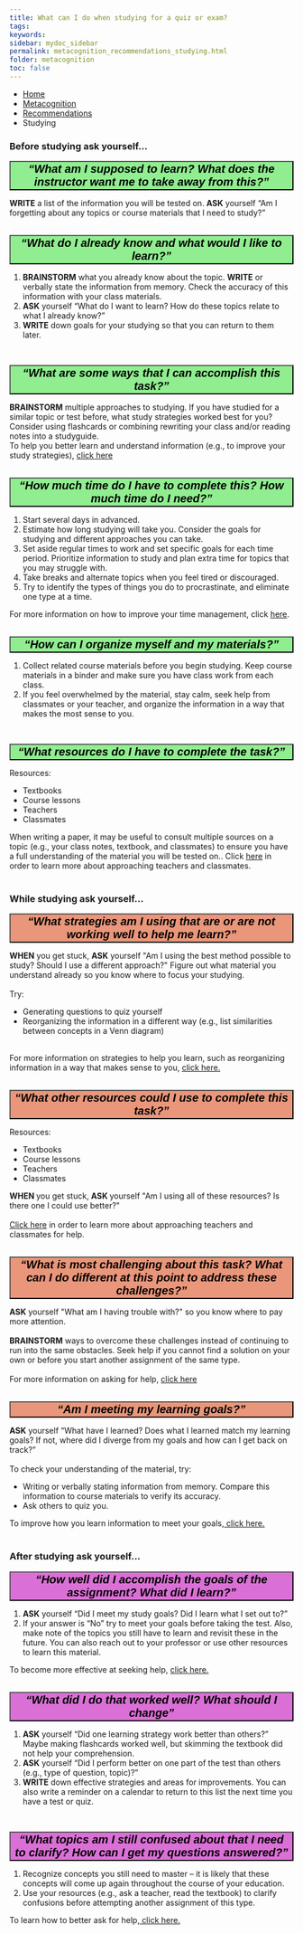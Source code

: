 ```yaml
---
title: What can I do when studying for a quiz or exam?
tags: 
keywords: 
sidebar: mydoc_sidebar
permalink: metacognition_recommendations_studying.html
folder: metacognition
toc: false
---
```


<style>
.question {
	font-size:135%; 
	color:#660066; 
	font-style: italic;
}
</style>

<ul class="breadcrumb">
    <li><a href="index.html">Home</a></li>
    <li><a href="metacognition.html">Metacognition</a></li>
    <li><a href="metacognition_recommendations.html">Recommendations</a></li>
    <li class="active">Studying</li>
</ul>

### Before studying ask yourself...

<button data-toggle="collapse" data-target="#studyingbefore1" style="background-color:LightGreen; width:100%; font-size:20px"><b><i>“What am I supposed to learn? What does the instructor want me to take away from this?”</i></b></button>

<div id="studyingbefore1" class="collapse">
<b>WRITE</b> a list of the information you will be tested on. <b>ASK</b> yourself “Am I forgetting about any topics or course materials that I need to study?” 
<br>
<br>
</div>

<button data-toggle="collapse" data-target="#studyingbefore2" style="background-color:LightGreen; width:100%; font-size:20px"><b><i>“What do I already know and what would I like to learn?”</i></b></button>

<div id="studyingbefore2" class="collapse">
<ol>
<li> <b>BRAINSTORM</b> what you already know about the topic. <b>WRITE</b> or verbally state the information from memory. Check the accuracy of this information with your class materials.</li>
<li> <b>ASK</b> yourself “What do I want to learn? How do these topics relate to what I already know?” </li>
<li> <b>WRITE</b> down goals for your studying so that you can return to them later.</li>
</ol>
<br>
</div>

<button data-toggle="collapse" data-target="#studyingbefore3" style="background-color:LightGreen; width:100%; font-size:20px"><b><i>“What are some ways that I can accomplish this task?”</i></b></button>

<div id="studyingbefore3" class="collapse">
<b>BRAINSTORM</b> multiple approaches to studying. If you have studied for a similar topic or test before, what study strategies worked best for you? Consider using flashcards or combining rewriting your class and/or reading notes into a studyguide.
<br>
To help you better learn and understand information (e.g., to improve your study strategies), <a href="http://srl.daacs.net/understanding.html">click here</a>
<br>
<br>
</div>

<button data-toggle="collapse" data-target="#studyingbefore4" style="background-color:LightGreen; width:100%; font-size:20px"><b><i>“How much time do I have to complete this? How much time do I need?”</i></b></button>

<div id="studyingbefore4" class="collapse">
<ol>
<li> Start several days in advanced. </li>
<li> Estimate how long studying will take you. Consider the goals for studying and different approaches you can take. </li>
<li> Set aside regular times to work and set specific goals for each time period. Prioritize information to study and plan extra time for topics that you may struggle with. </li>
<li> Take breaks and alternate topics when you feel tired or discouraged. </li>
<li> Try to identify the types of things you do to procrastinate, and eliminate one type at a time. </li>
</ol>
For more information on how to improve your time management, click <a href="http://srl.daacs.net/managing_time.html">here</a>.
<br>
<br>
</div>

<button data-toggle="collapse" data-target="#studyingbefore5" style="background-color:LightGreen; width:100%; font-size:20px"><b><i>“How can I organize myself and my materials?”</i></b></button>

<div id="studyingbefore5" class="collapse">
<ol>
<li> Collect related course materials before you begin studying. Keep course materials in a binder and make sure you have class work from each class. </li>
<li> If you feel overwhelmed by the material, stay calm, seek help from classmates or your teacher, and organize the information in a way that makes the most sense to you. </li>
</ol>
<br>
</div> 

<button data-toggle="collapse" data-target="#studyingbefore6" style="background-color:LightGreen; width:100%; font-size:20px"><b><i>“What resources do I have to complete the task?”</i></b></button>

<div id="studyingbefore6" class="collapse">
Resources:
<ul>
<li> Textbooks </li>
<li> Course lessons </li>
<li> Teachers </li>
<li> Classmates </li>
</ul>
When writing a paper, it may be useful to consult multiple sources on a topic (e.g., your class notes, textbook, and classmates) to ensure you have a full understanding of the material you will be tested on.. Click <a href="http://srl.daacs.net/help_seeking.html">here</a> in order to learn more about approaching teachers and classmates.
<br>
<br>
</div>

### While studying ask yourself...
  
  <button data-toggle="collapse" data-target="#studyingduring1" style="background-color:DarkSalmon; width:100%; font-size:20px"><b><i>“What strategies am I using that are or are not working well to help me learn?”</i></b></button>

<div id="studyingduring1" class="collapse">
<b> WHEN</b> you get stuck, <b> ASK</b> yourself "Am I using the best method possible to study? Should I use a different approach?" Figure out what material you understand already so you know where to focus your studying.
<br>
<br>
Try:
<ul>
<li>Generating questions to quiz yourself</li>
<li>Reorganizing the information in a different way (e.g., list similarities between concepts in a Venn diagram)</li>
</ul>
<br>
For more information on strategies to help you learn, such as reorganizing information in a way that makes sense to you, <a href="http://srl.daacs.net/strategies.html">click here.</a>
<br>
<br>
</div>

<button data-toggle="collapse" data-target="#studyingduring2" style="background-color:DarkSalmon; width:100%; font-size:20px"><b><i>“What other resources could I use to complete this task?”</i></b></button>

<div id="studyingduring2" class="collapse">
Resources:
<ul>
<li> Textbooks </li>
<li> Course lessons </li>
<li> Teachers </li>
<li> Classmates </li>
</ul>
<b> WHEN </b>you get stuck, <b> ASK </b>yourself "Am I using all of these resources? Is there one I could use better?"
<br>
<br>
<a href="http://srl.daacs.net/help_seeking.html"> Click here</a> in order to learn more about approaching teachers and classmates for help.
<br>
<br>
</div>

<button data-toggle="collapse" data-target="#studyingduring3" style="background-color:DarkSalmon; width:100%; font-size:20px"><b><i>“What is most challenging about this task? What can I do different at this point to address these challenges?”</i></b></button>

<div id="studyingduring3" class="collapse">
<b>ASK</b> yourself "What am I having trouble with?" so you know where to pay more attention.
<br>
<br>
<b>BRAINSTORM</b> ways to overcome these challenges instead of continuing to run into the same obstacles. Seek help if you cannot find a solution on your own or before you start another assignment of the same type.
<br>
<br>
For more information on asking for help, <a href="http://srl.daacs.net/help_seeking.html">click here</a>
<br>
<br>
</div>

<button data-toggle="collapse" data-target="#studyingduring4" style="background-color:DarkSalmon; width:100%; font-size:20px"><b><i>“Am I meeting my learning goals?”</i></b></button>

<div id="studyingduring4" class="collapse">
<b>ASK</b> yourself “What have I learned? Does what I learned match my learning goals? If not, where did I diverge from my goals and how can I get back on track?”
<br>
<br>
To check your understanding of the material, try:
<ul>
<li>Writing or verbally stating information from memory. Compare this information to course materials to verify its accuracy.</li>
<li>Ask others to quiz you.</li>
</ul>
To improve how you learn information to meet your goals,<a href="http://srl.daacs.net/understanding.html"> click here.</a>
<br>
<br>
</div>









### After studying ask yourself...

<button data-toggle="collapse" data-target="#studyingafter1" style="background-color:Orchid; width:100%; font-size:20px"><b><i>“How well did I accomplish the goals of the assignment? What did I learn?”</i></b></button>

<div id="studyingafter1" class="collapse">
<ol>
<li><b>ASK</b> yourself “Did I meet my study goals? Did I learn what I set out to?” </li>
<li>If your answer is “No” try to meet your goals before taking the test. Also, make note of the topics you still have to learn and revisit these in the future. You can also reach out to your professor or use other resources to learn this material.</li>
</ol>
To become more effective at seeking help, <a href="http://srl.daacs.net/help_seeking.html">click here.</a>
<br>
<br>
</div>

<button data-toggle="collapse" data-target="#studyingafter2" style="background-color:Orchid; width:100%; font-size:20px"><b><i>“What did I do that worked well? What should I change”</i></b></button>

<div id="studyingafter2" class="collapse">
<ol>
<li><b>ASK</b> yourself “Did one learning strategy work better than others?” Maybe making flashcards worked well, but skimming the textbook did not help your comprehension.</li>
<li><b>ASK</b> yourself “Did I perform better on one part of the test than others (e.g., type of question, topic)?” </li>
<li><b>WRITE</b> down effective strategies and areas for improvements. You can also write a reminder on a calendar to return to this list the next time you have a test or quiz. </li>
</ol>
<br>
</div>


<button data-toggle="collapse" data-target="#studyingafter3" style="background-color:Orchid; width:100%; font-size:20px"><b><i>“What topics am I still confused about that I need to clarify? How can I get my questions answered?”</i></b></button>

<div id="studyingafter3" class="collapse">
<ol>
<li>Recognize concepts you still need to master – it is likely that these concepts will come up again throughout the course of your education.</li>
<li>Use your resources (e.g., ask a teacher, read the textbook) to clarify confusions before attempting another assignment of this type.</li>
</ol>
To learn how to better ask for help,<a href="http://srl.daacs.net/help_seeking.html"> click here.</a>
<br>
<br>
</div>




